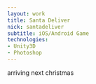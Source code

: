 ```yaml
---
layout: work
title: Santa Deliver
nick: santadeliver
subtitle: iOS/Android Game
technologies:
- Unity3D
- Photoshop
---
```

arriving next christmas
